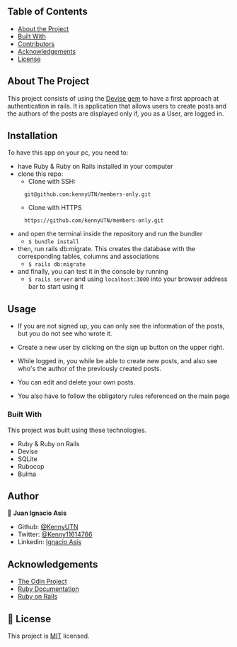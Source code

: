 ## Table of Contents

* [About the Project](#about-the-project)
* [Built With](#built-with)
* [Contributors](#contributors)
* [Acknowledgements](#acknowledgements)
* [License](#license)


## About The Project

This project consists of using the [Devise gem](https://github.com/heartcombo/devise) to have a first approach at authentication in rails. It is application that allows users to create posts and the authors of the posts are displayed only if, you as a User, are logged in.


## Installation

To have this app on your pc, you need to:
* have Ruby & Ruby on Rails installed in your computer
* clone this repo:
  - Clone with SSH:
  ```
    git@github.com:kennyUTN/members-only.git
  ```
  - Clone with HTTPS
  ```
    https://github.com/kennyUTN/members-only.git
  ```
* and open the terminal inside the repository and run the bundler
  - ```$ bundle install```
* then, run rails db:migrate. This creates the database with the corresponding tables, columns and associations
  - ```$ rails db:migrate```
* and finally, you can test it in the console by running
  - ```$ rails server``` and using ```localhost:3000``` into your browser address bar to start using it


## Usage

* If you are not signed up, you can only see the information of the posts, but you do not see who wrote it.

* Create a new user by clicking on the sign up button on the upper right.

* While logged in, you while be able to create new posts, and also see who's the author of the previously created posts.

* You can edit and delete your own posts.

* You also have to follow the obligatory rules referenced on the main page

### Built With
This project was built using these technologies.
* Ruby & Ruby on Rails
* Devise
* SQLite
* Rubocop
* Bulma

<!-- CONTACT -->
## Author

👤 **Juan Ignacio Asis**

- Github: [@KennyUTN](https://github.com/Berabjesus)
- Twitter: [@Kenny11614766](https://twitter.com/Kenny11614766)
- Linkedin: [Ignacio Asis](https://www.linkedin.com/in/ignacio-asis-b8214b183/)

<!-- ACKNOWLEDGEMENTS -->
## Acknowledgements
* [The Odin Project](https://www.theodinproject.com/)
* [Ruby Documentation](https://www.ruby-lang.org/en/documentation/)
* [Ruby on Rails](https://rubyonrails.org/)

## 📝 License

This project is [MIT](https://opensource.org/licenses/MIT) licensed.
